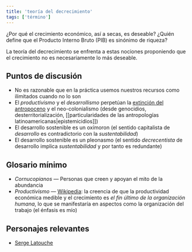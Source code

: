 ```yaml
---
title: 'teoría del decrecimiento'
tags: ['término']
---
```


¿Por qué el crecimiento económico, así a secas, es deseable? ¿Quién define que el Producto Interno Bruto (PIB) es sinónimo de riqueza?

La teoría del decrecimiento se enfrenta a estas nociones proponiendo que el crecimiento no es necesariamente lo más deseable.

## Puntos de discusión

- No es razonable que en la práctica usemos nuestros recursos como ilimitados cuando no lo son
- El *productivismo* y el *desarrollismo* perpetúan la [extinción del antropoceno](https://en.wikipedia.org/wiki/Holocene_extinction) y el neo-colonialismo (desde genocidios, desterritorialización, [[particularidades de las antropologías latinoamericanas|epistemicidios]])
- El desarrollo sostenible es un oxímoron (el sentido capitalista de *desarrollo* es contradictorio con la *sustentabilidad*)
- El desarrollo sostenible es un pleonasmo (el sentido *decrecentista* de desarrollo implica *sustentabilidad* y por tanto es redundante)

## Glosario mínimo

- *Cornucopianos* — Personas que creen y apoyan el mito de la abundancia
- *Productivismo* — [Wikipedia](https://es.wikipedia.org/wiki/Productivismo): la creencia de que la productividad económica medible y el crecimiento es *el fin último de la organización humana*, lo que se manifestaría en aspectos como la organización del trabajo (el énfasis es mío)

## Personajes relevantes

- [Serge Latouche](https://es.wikipedia.org/wiki/Serge_Latouche)